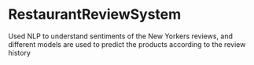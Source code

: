 # RestaurantReviewSystem
Used NLP to understand sentiments of the New Yorkers reviews, and different models are used to predict the products according to the review history
